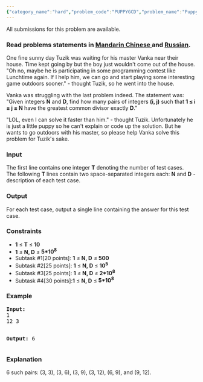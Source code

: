 ```yaml
---
{"category_name":"hard","problem_code":"PUPPYGCD","problem_name":"Puppy and GCD","languages_supported":{"0":"ADA","1":"ASM","2":"BASH","3":"BF","4":"C","5":"C99 strict","6":"CAML","7":"CLOJ","8":"CLPS","9":"CPP 4.3.2","10":"CPP 4.9.2","11":"CPP14","12":"CS2","13":"D","14":"ERL","15":"FORT","16":"FS","17":"GO","18":"HASK","19":"ICK","20":"ICON","21":"JAVA","22":"JS","23":"LISP clisp","24":"LISP sbcl","25":"LUA","26":"NEM","27":"NICE","28":"NODEJS","29":"PAS fpc","30":"PAS gpc","31":"PERL","32":"PERL6","33":"PHP","34":"PIKE","35":"PRLG","36":"PYPY","37":"PYTH","38":"PYTH 3.4","39":"RUBY","40":"SCALA","41":"SCM chicken","42":"SCM guile","43":"SCM qobi","44":"ST","45":"TCL","46":"TEXT","47":"WSPC"},"max_timelimit":4,"source_sizelimit":50000,"problem_author":"pavel1996","problem_tester":"zedthirtyeight","date_added":"23-06-2015","tags":{"0":"ltime26","1":"math","2":"number","3":"pavel1996"},"editorial_url":"http://discuss.codechef.com/problems/PUPPYGCD","time":{"view_start_date":1437900300,"submit_start_date":1437900300,"visible_start_date":1437900300,"end_date":1735669800},"layout":"problem"}
---
```

<span class="solution-visible-txt">All submissions for this problem are available.</span><h3> Read problems statements in <a target="_blank" href="http://www.codechef.com/download/translated/LTIME26/mandarin/PUPPYGCD.pdf">Mandarin Chinese </a> and <a target="_blank" href="http://www.codechef.com/download/translated/LTIME26/russian/PUPPYGCD.pdf">Russian</a>.</h3>
<p>One fine sunny day Tuzik was waiting for his master Vanka near their house. Time kept going by but the boy just wouldn't come out of the house. "Oh no, maybe he is participating in some programming contest like Lunchtime again. If I help him, we can go and start playing some interesting game outdoors sooner." - thought Tuzik, so he went into the house.</p>
<p>Vanka was struggling with the last problem indeed. The statement was: "Given integers <b>N</b> and <b>D</b>, find how many pairs of integers <b>(i, j)</b> such that <b>1 ≤ i ≤ j ≤ N</b> have the greatest common divisor exactly <b>D</b>."</p>
<p>"LOL, even I can solve it faster than him." - thought Tuzik. Unfortunately he is just a little puppy so he can't explain or code up the solution. But he wants to go outdoors with his master, so please help Vanka solve this problem for Tuzik's sake.</p>
<h3>Input</h3>
<p>The first line contains one integer <b>T</b> denoting the number of test cases.<br />
The following <b>T</b> lines contain two space-separated integers each: <b>N</b> and <b>D</b> - description of each test case.</p>
<h3>Output</h3>
<p>For each test case, output a single line containing the answer for this test case.</p>
<h3>Constraints</h3>
<ul>
<li><b>1</b> ≤ <b>T</b> ≤ <b>10</b></li>
<li><b>1</b> ≤ <b>N, D</b> ≤ <b>5*10<sup>8</sup></b></li>
<li>Subtask #1[20 points]: <b>1</b> ≤ <b>N, D</b> ≤ <b>500</b></li>
<li>Subtask #2[25 points]: <b>1</b> ≤ <b>N, D</b> ≤ <b>10<sup>5</sup></b></li>
<li>Subtask #3[25 points]: <b>1</b> ≤ <b>N, D</b> ≤ <b>2*10<sup>8</sup></b></li>
<li>Subtask #4[30 points]:<b>1</b> ≤ <b>N, D</b> ≤ <b>5*10<sup>8</sup></b></li>
</ul>
<h3>Example</h3>
<pre><b>Input:</b>
1
12 3

<b>Output:</b>
6
</pre><h3>Explanation</h3>
<p>6 such pairs: (3, 3), (3, 6), (3, 9), (3, 12), (6, 9), and (9, 12).</p>
